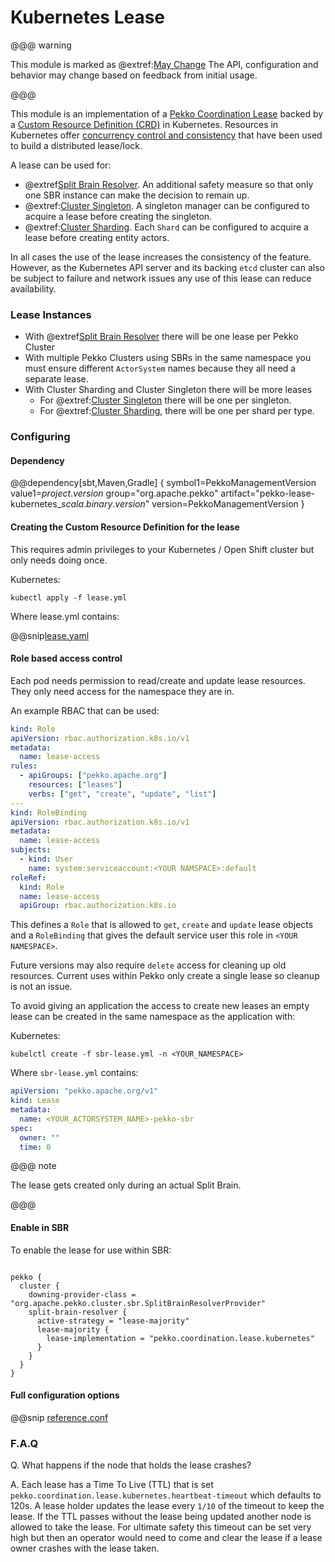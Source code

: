 # Kubernetes Lease

@@@ warning

This module is marked as @extref:[May Change](pekko:common/may-change.html)
The API, configuration and behavior may change based on feedback from initial usage.

@@@

This module is an implementation of a [Pekko Coordination Lease](https://pekko.apache.org/docs/pekko/current/coordination.html#lease) backed 
by a [Custom Resource Definition (CRD)](https://kubernetes.io/docs/concepts/extend-kubernetes/api-extension/custom-resources/) in Kubernetes.
Resources in Kubernetes offer [concurrency control and consistency](https://kubernetes.io/docs/concepts/extend-kubernetes/api-extension/custom-resources/) 
that have been used to build a distributed lease/lock.

A lease can be used for:

* @extref[Split Brain Resolver](pekko:split-brain-resolver.html#lease). An additional safety measure so that only one SBR instance can make the decision to remain up.
* @extref:[Cluster Singleton](pekko:typed/cluster-singleton.html#lease). A singleton manager can be configured to acquire a lease before creating the singleton.
* @extref:[Cluster Sharding](pekko:typed/cluster-sharding.html#lease). Each `Shard` can be configured to acquire a lease before creating entity actors.

In all cases the use of the lease increases the consistency of the feature. However, as the Kubernetes API server 
and its backing `etcd` cluster can also be subject to failure and network issues any use of this lease can reduce availability. 

### Lease Instances

* With @extref[Split Brain Resolver](pekko:split-brain-resolver.html#lease) there will be one lease per Pekko Cluster
* With multiple Pekko Clusters using SBRs in the same namespace you must ensure
different `ActorSystem` names because they all need a separate lease. 
* With Cluster Sharding and Cluster Singleton there will be more leases 
    - For @extref:[Cluster Singleton](pekko:typed/cluster-singleton.html#lease) there will be one per singleton.
    - For @extref:[Cluster Sharding](pekko:typed/cluster-sharding.html#lease), there will be one per shard per type.

### Configuring

#### Dependency

@@dependency[sbt,Maven,Gradle] {
  symbol1=PekkoManagementVersion
  value1=$project.version$
  group="org.apache.pekko"
  artifact="pekko-lease-kubernetes_$scala.binary.version$"
  version=PekkoManagementVersion
}

#### Creating the Custom Resource Definition for the lease

This requires admin privileges to your Kubernetes / Open Shift cluster but only needs doing once.

Kubernetes:

```
kubectl apply -f lease.yml
```

Where lease.yml contains:

@@snip[lease.yaml](/lease-kubernetes/lease.yml)

#### Role based access control

Each pod needs permission to read/create and update lease resources. They only need access
for the namespace they are in.

An example RBAC that can be used:

```yaml
kind: Role
apiVersion: rbac.authorization.k8s.io/v1
metadata:
  name: lease-access
rules:
  - apiGroups: ["pekko.apache.org"]
    resources: ["leases"]
    verbs: ["get", "create", "update", "list"]
---
kind: RoleBinding
apiVersion: rbac.authorization.k8s.io/v1
metadata:
  name: lease-access
subjects:
  - kind: User
    name: system:serviceaccount:<YOUR NAMSPACE>:default
roleRef:
  kind: Role
  name: lease-access
  apiGroup: rbac.authorization.k8s.io
```

This defines a `Role` that is allowed to `get`, `create` and `update` lease objects and a `RoleBinding`
that gives the default service user this role in `<YOUR NAMESPACE>`.

Future versions may also require `delete` access for cleaning up old resources. Current uses within Pekko
only create a single lease so cleanup is not an issue.

To avoid giving an application the access to create new leases an empty lease can be created in the same namespace as the application with:

Kubernetes:

```
kubelctl create -f sbr-lease.yml -n <YOUR_NAMESPACE>
```

Where `sbr-lease.yml` contains:

```yml
apiVersion: "pekko.apache.org/v1"
kind: Lease
metadata:
  name: <YOUR_ACTORSYSTEM_NAME>-pekko-sbr
spec:
  owner: ""
  time: 0

```

@@@ note

The lease gets created only during an actual Split Brain.

@@@

#### Enable in SBR

To enable the lease for use within SBR:

```

pekko {
  cluster {
    downing-provider-class = "org.apache.pekko.cluster.sbr.SplitBrainResolverProvider"
    split-brain-resolver {
      active-strategy = "lease-majority"
      lease-majority {
        lease-implementation = "pekko.coordination.lease.kubernetes"
      }
    }
  }
}

```

#### Full configuration options

@@snip [reference.conf](/lease-kubernetes/src/main/resources/reference.conf)

### F.A.Q

Q. What happens if the node that holds the lease crashes?

A. Each lease has a Time To Live (TTL) that is set `pekko.coordination.lease.kubernetes.heartbeat-timeout` which defaults to 120s. A lease holder updates the lease every `1/10` of the timeout to keep the lease. If the TTL passes without
   the lease being updated another node is allowed to take the lease. For ultimate safety this timeout can be set very high but then an operator would need to come and clear the lease if a lease owner crashes with the lease taken.
   
